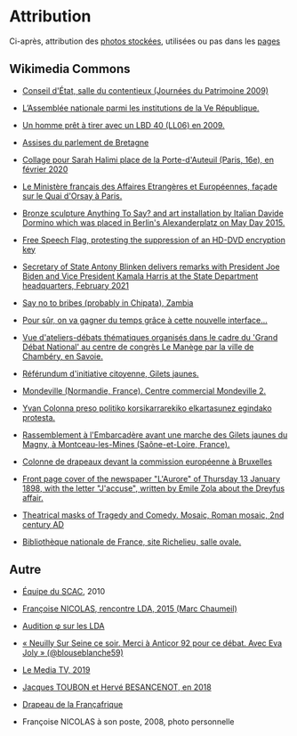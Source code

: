 # Attribution

Ci-après, attribution des [photos stockées](../_aux), utilisées ou pas dans les [pages](../pages)

## Wikimedia Commons

* <a id="contentieux"></a> [Conseil d'État, salle du contentieux (Journées du Patrimoine 2009)](https://commons.wikimedia.org/wiki/File:Conseil_d%27%C3%89tat_salle_du_contentieux.jpg)

* <a id="VeR"></a> [L’Assemblée nationale parmi les institutions de la Ve République.](https://fr.wikipedia.org/wiki/Assembl%C3%A9e_nationale_(France)#/media/Fichier:Schema_pouvoirs_Ve_republique_France-vec-final_form-ok.svg)

* <a id="lbd"></a> [Un homme prêt à tirer avec un LBD 40 (LL06) en 2009.](https://upload.wikimedia.org/wikipedia/commons/c/c2/Alternative_libertaire_mensuel_(24559402402)_(cropped).jpg)

* <a id="assises"></a> [Assises du parlement de Bretagne](https://fr.wikipedia.org/wiki/Cour_d'assises_(France)#/media/Fichier:Parlement_de_Bretagne_-_Salle_des_Assises_1.jpg)

* <a id="SHdeni"></a> [Collage pour Sarah Halimi place de la Porte-d'Auteuil (Paris, 16e), en février 2020](https://fr.wikipedia.org/wiki/Affaire_Sarah_Halimi#/media/Fichier:Collage_Sarah_Halimi,_place_de_la_Porte-d'Auteuil,_Paris_16e.jpg)

* <a id="HotelMAE"></a> [Le Ministère français des Affaires Etrangères et Européennes, façade sur le Quai d'Orsay à Paris.](https://commons.wikimedia.org/w/index.php?curid=17776637)

* <a id="anythingtosay"></a> [Bronze sculpture Anything To Say? and art installation by Italian Davide Dormino which was placed in Berlin's Alexanderplatz on May Day 2015.](https://commons.wikimedia.org/wiki/File:Davide_Dormino_-_Anything_to_say.jpg)

* <a id="freespeech"></a> [Free Speech Flag, protesting the suppression of an HD-DVD encryption key](https://commons.wikimedia.org/wiki/File:Sample_09-F9_protest_art,_Free_Speech_Flag_by_John_Marcotte.svg)

* <a id="blinken"></a> [Secretary of State Antony Blinken delivers remarks with President Joe Biden and Vice President Kamala Harris at the State Department headquarters, February 2021](https://commons.wikimedia.org/wiki/File:Sample_09-F9_protest_art,_Free_Speech_Flag_by_John_Marcotte.svg)

* <a id="sayno"></a> [Say no to bribes (probably in Chipata), Zambia](https://commons.wikimedia.org/wiki/File:Say_no_to_bribes_in_Chipata,_Zambia.jpg)

* <a id="sncf"></a> [Pour sûr, on va gagner du temps grâce à cette nouvelle interface...](https://commons.wikimedia.org/wiki/File:SNCF-HS.jpg)

* <a id="ateliers"></a> [Vue d'ateliers-débats thématiques organisés dans le cadre du 'Grand Débat National' au centre de congrès Le Manège par la ville de Chambéry, en Savoie.](https://commons.wikimedia.org/wiki/File:Grand_D%C3%A9bat_2019_organis%C3%A9_%C3%A0_Chamb%C3%A9ry_(ateliers_th%C3%A9matiques).JPG)

* <a id="ric"></a> [Référundum d'initiative citoyenne, Gilets jaunes.](https://commons.wikimedia.org/wiki/File:RIC_CARL.jpg) 

* <a id="crrfy"></a> [Mondeville (Normandie, France). Centre commercial Mondeville 2.](https://commons.wikimedia.org/wiki/File:FranceNormandieMondevilleCentreComMondeville2.jpg)

* <a id="yvan"></a> [Yvan Colonna preso politiko korsikarrarekiko elkartasunez egindako protesta.](https://commons.wikimedia.org/wiki/File:Yvan_protest_2022.webp)

* <a id="gdngj"></a> [Rassemblement à l'Embarcadère avant une marche des Gilets jaunes du Magny, à Montceau-les-Mines (Saône-et-Loire, France).](https://commons.wikimedia.org/wiki/File:Gilets_jaunes_du_Magny,_Montceau-les-Mines,_19_Jan_2019_-_Rassemblement_03.jpg)

* <a id="berlay"></a>[Colonne de drapeaux devant la commission européenne à Bruxelles](https://commons.wikimedia.org/wiki/Category:Berlaymont_building#/media/File:Drapeaux_devant_la_commission_europ%C3%A9enne.jpg)

* <a id="jaccuse"></a>[Front page cover of the newspaper "L'Aurore" of Thursday 13 January 1898, with the letter "J'accuse", written by Emile Zola about the Dreyfus affair.](https://en.wikipedia.org/wiki/Dreyfus_affair#/media/File:J%E2%80%99accuse.jpg)

* <a id="theatr"></a> [Theatrical masks of Tragedy and Comedy. Mosaic, Roman mosaic, 2nd century AD](https://en.wikipedia.org/wiki/Mask#/media/File:Mosaic_of_the_theatrical_masks_-_Google_Art_Project.jpg)

* <a id="bnf"></a>[Bibliothèque nationale de France, site Richelieu, salle ovale.](https://fr.wikipedia.org/wiki/Biblioth%C3%A8que_nationale_de_France#/media/Fichier:France,_Paris,_Biblioth%C3%A8que_nationale_de_France,_site_Richelieu,_salle_ovale.jpg)

## Autre

* <a id="scac"></a> [Équipe du SCAC](https://bj.ambafrance.org/Le-service-de-cooperation-et-d-action-culturelle), 2010

* <a id="marc-chaumeil"></a>[Françoise NICOLAS, rencontre LDA, 2015 (Marc Chaumeil)](https://www.liberation.fr/resizer/Ygw6gn4dOU3szIG7zi8ZbVTAkFM=/800x0/filters:format(jpg):quality(70)/cloudfront-eu-central-1.images.arcpublishing.com/liberation/6LH7K6MIGVT62DR63VG463FTWM.jpg)

* <a id="phi"></a> [Audition φ sur les LDA](https://m.facebook.com/ugobernalicis/videos/audition-%CF%86-lanceurs-dalerte-dans-la-fonction-publique-14-octobre-2020/2815635448757703/)

* <a id="joly92"></a> [« Neuilly Sur Seine ce soir. Merci à Anticor 92 pour ce débat. Avec Eva Joly » (@blouseblanche59)](https://twitter.com/blouseblanche59/status/1007355576559562752/photo/1)

* <a id="lemediatv"></a> [Le Media TV, 2019](https://pbs.twimg.com/media/D41fXJuXoAEpzPd?format=jpg&name=small)

* <a id="lemediatv"></a> [Jacques TOUBON et Hervé BESANCENOT, en 2018](https://twitter.com/FranoiseNicolas/status/1524654704478806017)

* <a id="francafr"></a> [Drapeau de la Françafrique](https://external-content.duckduckgo.com/iu/?u=https%3A%2F%2Freseauinternational.net%2Fwp-content%2Fuploads%2F2014%2F02%2Fdrapeau-fr-1728x800_c.jpg&f=1&nofb=1)

* <a id="asonposte"></a> Françoise NICOLAS à son poste, 2008, photo personnelle


